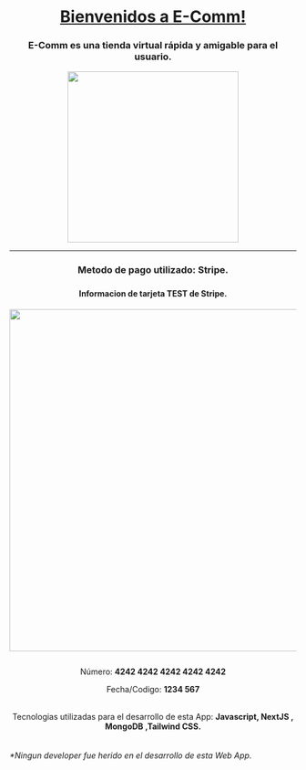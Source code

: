 <div align="center">
<h1><a href='https://ecomm-by.vercel.app/' target="_blank">Bienvenidos a E-Comm!</a></h1>

<h3>E-Comm es una tienda virtual rápida y amigable para el usuario.</h3>

<img  style='width:300px' src="https://res.cloudinary.com/dnxbf4mlm/image/upload/c_pad,b_auto:predominant,fl_preserve_transparency/v1703289086/eccoomm_h5twfe.jpg?_s=public-apps" />
 <hr>
<h3>Metodo de pago utilizado: <b>Stripe</b>.<h3>
<h4>Informacion de tarjeta TEST de Stripe.</h4>

<img style="width:600px" src="https://res.cloudinary.com/dnxbf4mlm/image/upload/c_pad,b_auto:predominant,fl_preserve_transparency/v1703288054/tarjeta_test_stripe_szt5j0.jpg?_s=public-apps"/>
<br/>
<br/>
<p style="margin-top: 10px;">Número: <b>4242 4242 4242 4242 4242</b></p>
<p>Fecha/Codigo: <b>1234 567</b></p>
<br/>
Tecnologias utilizadas para el desarrollo de esta App:
<b>Javascript, NextJS , MongoDB ,Tailwind CSS.</b> 

</div>
<br/>
<br/>
<i>*Ningun developer fue herido en el desarrollo de esta Web App.</i>

